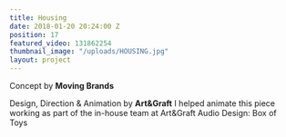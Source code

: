 ```yaml
---
title: Housing
date: 2018-01-20 20:24:00 Z
position: 17
featured_video: 131862254
thumbnail_image: "/uploads/HOUSING.jpg"
layout: project
---
```


Concept by **Moving Brands**

Design, Direction & Animation by **Art&Graft**
I helped animate this piece working as part of the in-house team at Art&Graft
Audio Design: Box of Toys